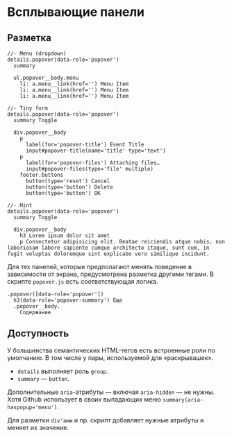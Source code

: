 # Всплывающие панели

## Разметка

```pug
//- Menu (dropdown)
details.popover(data-role='popover')
  summary

  ul.popover__body.menu
    li: a.menu__link(href='') Menu Item
    li: a.menu__link(href='') Menu Item
    li: a.menu__link(href='') Menu Item

//- Tiny form
details.popover(data-role='popover')
  summary Toggle

  div.popover__body
    p
      label(for='popover-title') Event Title
      input#popover-title(name='title' type='text')
    p
      label(for='popover-files') Attaching files…
      input#popover-files(type='file' multiple)
    footer.buttons
      button(type='reset') Cancel
      button(type='button') Delete
      button(type='button') OK

//- Hint
details.popover(data-role='popover')
  summary Toggle

  div.popover__body
    h3 Lorem ipsum dolor sit amet
    p Consectetur adipisicing elit. Beatae reiciendis atque nobis, non laboriosam labore sapiente cumque architecto itaque, sunt cum, in fugit voluptas doloremque sint explicabo vero similique incidunt.
```

Для тех панелей, которые предполагают менять поведение в зависимости от экрана, предусмотрена разметка другими тегами. В скрипте `popover.js` есть соответствующая логика.

```pug
.popover([data-role='popover'])
  h3(data-role='popover-summary') Еще
  .popover__body.
    Содержание
```

## Доступность

У большинства семантических HTML-тегов есть встроенные роли по умолчанию. В том числе у пары, используемой для «раскрывашек».

- `details` выполняет роль `group`.
- `summary` — `button`.

Дополнительные `aria`-атрибуты — включая `aria-hidden` — не нужны. Хотя Github использует в своих выпадающих меню `summary(aria-haspopup='menu')`.

Для разметки `div'ами` и пр. скрипт добавляет нужные атрибуты и меняет их значение.
